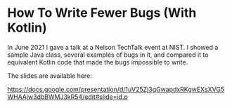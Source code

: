 # How To Write Fewer Bugs (With Kotlin)

In June 2021 I gave a talk at a Nelson TechTalk event at NIST. I showed
a sample Java class, several examples of bugs in it, and compared it 
to equivalent Kotlin code that made the bugs impossible to write.

The slides are available here:

https://docs.google.com/presentation/d/1uV25Zj3gGwapdxRKgwEXsXVG5WHAAjw3dbBWMJ3kR54/edit#slide=id.p
